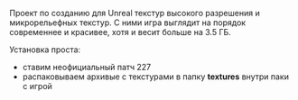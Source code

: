 Проект по созданию для Unreal текстур высокого разрешения и микрорельефных текстур. С ними игра выглядит на порядок современнее и красивее, хотя и весит больше на 3.5 ГБ.

Установка проста:
* ставим неофициальный патч 227
* распаковываем архивые с текстурами в папку **textures** внутри паки с игрой
